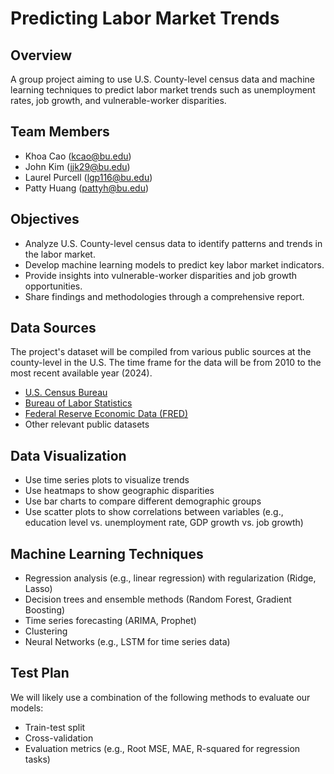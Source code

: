 # Predicting Labor Market Trends

## Overview

A group project aiming to use U.S. County-level census data and machine learning techniques to predict labor market trends such as unemployment rates, job growth, and vulnerable-worker disparities.

## Team Members

- Khoa Cao (kcao@bu.edu)
- John Kim (jjk29@bu.edu)
- Laurel Purcell (lgp116@bu.edu)
- Patty Huang (pattyh@bu.edu)

## Objectives

- Analyze U.S. County-level census data to identify patterns and trends in the labor market.
- Develop machine learning models to predict key labor market indicators.
- Provide insights into vulnerable-worker disparities and job growth opportunities.
- Share findings and methodologies through a comprehensive report.

## Data Sources

The project's dataset will be compiled from various public sources at the county-level in the U.S. The time frame for the data will be from 2010 to the most recent available year (2024).

- [U.S. Census Bureau](https://data.census.gov/)
- [Bureau of Labor Statistics](https://www.bls.gov/)
- [Federal Reserve Economic Data (FRED)](https://fred.stlouisfed.org/)
- Other relevant public datasets

## Data Visualization

- Use time series plots to visualize trends
- Use heatmaps to show geographic disparities
- Use bar charts to compare different demographic groups
- Use scatter plots to show correlations between variables (e.g., education level vs. unemployment rate, GDP growth vs. job growth)

## Machine Learning Techniques

- Regression analysis (e.g., linear regression) with regularization (Ridge, Lasso)
- Decision trees and ensemble methods (Random Forest, Gradient Boosting)
- Time series forecasting (ARIMA, Prophet)
- Clustering
- Neural Networks (e.g., LSTM for time series data)

## Test Plan

We will likely use a combination of the following methods to evaluate our models:

- Train-test split
- Cross-validation
- Evaluation metrics (e.g., Root MSE, MAE, R-squared for regression tasks)

